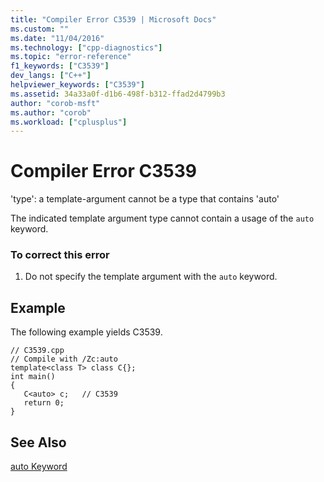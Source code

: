 ```yaml
---
title: "Compiler Error C3539 | Microsoft Docs"
ms.custom: ""
ms.date: "11/04/2016"
ms.technology: ["cpp-diagnostics"]
ms.topic: "error-reference"
f1_keywords: ["C3539"]
dev_langs: ["C++"]
helpviewer_keywords: ["C3539"]
ms.assetid: 34a33a0f-d1b6-498f-b312-ffad2d4799b3
author: "corob-msft"
ms.author: "corob"
ms.workload: ["cplusplus"]
---
```

# Compiler Error C3539
'type': a template-argument cannot be a type that contains 'auto'  
  
 The indicated template argument type cannot contain a usage of the `auto` keyword.  
  
### To correct this error  
  
1.  Do not specify the template argument with the `auto` keyword.  
  
## Example  
 The following example yields C3539.  
  
```  
// C3539.cpp  
// Compile with /Zc:auto  
template<class T> class C{};  
int main()  
{  
   C<auto> c;   // C3539  
   return 0;  
}  
```  
  
## See Also  
 [auto Keyword](../../cpp/auto-keyword.md)